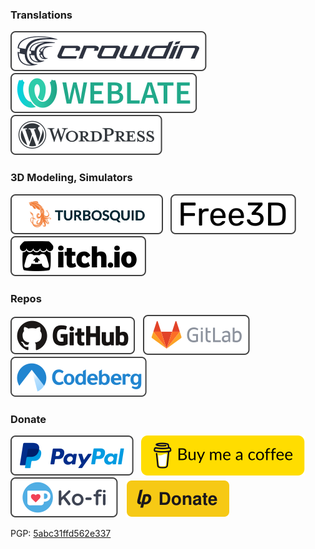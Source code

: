### Translations
[![Crowdin](./icons/crowdin.svg)](https://crowdin.com/profile/manerakai/)&nbsp;&nbsp;
[![Weblate](./icons/weblate.svg)](https://hosted.weblate.org/user/ManeraKai/)&nbsp;&nbsp;
[![Wordpress](./icons/wordpress.svg)](https://profiles.wordpress.org/manerakai/)&nbsp;&nbsp;

### 3D Modeling, Simulators
[![TurboSquid](./icons/turbosquid.svg)](https://www.turbosquid.com/Search/Artists/ManeraKai)&nbsp;&nbsp;
[![Free3d](./icons/free3d.svg)](https://free3d.com/user/ajaebalbarmaja)&nbsp;&nbsp;
[![ItchIo](./icons/itchio.svg)](https://manerakai.itch.io/)

### Repos
[![GitHub](./icons/github.svg)](https://github.com/ManeraKai)&nbsp;&nbsp;
[![GitLab](./icons/gitlab.svg)](https://gitlab.com/ManeraKai)&nbsp;&nbsp;
[![Codeberg](./icons/codeberg.svg)](https://codeberg.org/ManeraKai)

### Donate
[![Paypal](./icons/paypal.svg)](https://www.paypal.com/paypalme/esmailalmaleeh)&nbsp;&nbsp;
[![BuyMeACoffee](./icons/bmc.svg)](https://www.buymeacoffee.com/ManeraKai)&nbsp;&nbsp;
[![Paypal](./icons/ko-fi.svg)](https://ko-fi.com/manerakai)&nbsp;&nbsp;
[![Liberapay](./icons/liberapay.svg)](https://liberapay.com/ManeraKai/donate)&nbsp;&nbsp;

PGP: [5abc31ffd562e337](http://keyserver.ubuntu.com/pks/lookup?op=get&search=0x5abc31ffd562e337)
